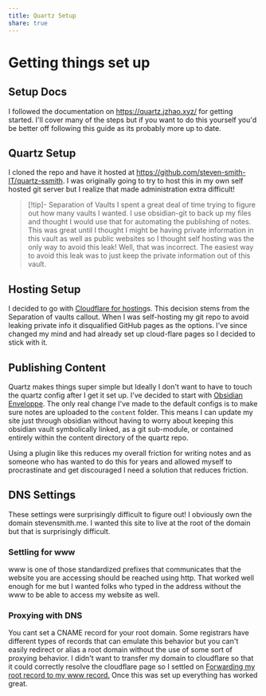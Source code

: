 ```yaml
---
title: Quartz Setup
share: true
---
```


# Getting things set up

## Setup Docs
I followed the documentation on https://quartz.jzhao.xyz/ for getting started. I'll cover many of the steps but if you want to do this yourself you'd be better off following this guide as its probably more up to date.

## Quartz Setup
I cloned the repo and have it hosted at https://github.com/steven-smith-IT/quartz-ssmith. I was originally going to try to host this in my own self hosted git server but I realize that made administration extra difficult!
>[!tip]- Separation of Vaults
>I spent a great deal of time trying to figure out how many vaults I wanted. I use obsidian-git to back up my files and thought I would use that for automating the publishing of notes. This was great until I thought I might be having private information in this vault as well as public websites so I thought self hosting was the only way to avoid this leak!
>Well, that was incorrect. The easiest way to avoid this leak was to just keep the private information out of this vault.

## Hosting Setup
I decided to go with [Cloudflare for hosting](https://quartz.jzhao.xyz/hosting#cloudflare-page)s. This decision stems from the Separation of vaults callout. When I was self-hosting my git repo to avoid leaking private info it disqualified GitHub pages as the options. I've since changed my mind and had already set up cloud-flare pages so I decided to stick with it.

## Publishing Content
Quartz makes things super simple but Ideally I don't want to have to touch the quartz config after I get it set up. I've decided to start with [Obsidian Enveloppe](https://github.com/Enveloppe/obsidian-enveloppe). The only real change I've made to the default configs is to make sure notes are uploaded to the `content` folder. This means I can update my site just through obsidian without having to worry about keeping this obsidian vault symbolically linked, as a git sub-module, or contained entirely within the content directory of the quartz repo.

Using a plugin like this reduces my overall friction for writing notes and as someone who has wanted to do this for years and allowed myself to procrastinate and get discouraged I need a solution that reduces friction.

## DNS Settings
These settings were surprisingly difficult to figure out! I obviously own the domain stevensmith.me. I wanted this site to live at the root of the domain but that is surprisingly difficult. 
### Settling for www
www is one of those standardized prefixes that communicates that the website you are accessing should be reached using http. That worked well enough for me but I wanted folks who typed in the address without the www to be able to access my website as well.
### Proxying with DNS
You cant set a CNAME record for your root domain. Some registrars have different types of records that can emulate this behavior but you can't easily redirect or alias a root domain without the use of some sort of proxying behavior. I didn't want to transfer my domain to cloudflare so that it could correctly resolve the cloudflare page so I settled on [Forwarding my root record to my www record.](https://kb.porkbun.com/article/39-how-to-set-up-url-forwarding) Once this was set up everything has worked great. 


